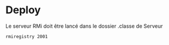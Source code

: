 # Deploy

Le serveur RMi doit être lancé dans le dossier .classe de Serveur

```
rmiregistry 2001
```

